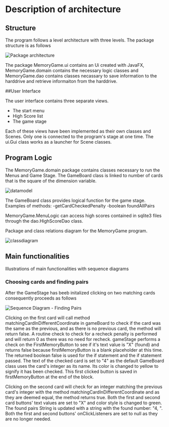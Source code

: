 # Description of architecture

## Structure
The program follows a level architecture with three levels. The package structure is as follows

![Package architecture](https://github.com/massamasa/otm-harjoitustyo/blob/master/documentation/imagesforarchitecturedocumentation/packagearchitecture.png)

The package MemoryGame.ui contains an Ui created with JavaFX, MemoryGame.domain contains the necessary logic classes and MemoryGame.dao contains classes necassary to save information to the harddrive and retrieve informaiton from the harddrive.

##User Interface

The user interface contains three separate views.
- The start menu
- High Score list
- The game stage

Each of these views have been implemented as their own classes and Scenes. Only one is connected to the program's stage at one time. The ui.Gui class works as a launcher for Scene classes.

## Program Logic

The MemoryGame.domain package contains classes necessary to run the Menus and Game Stage. The GameBoard class is linked to number of cards that is the square of the dimension variable.

![datamodel](https://github.com/massamasa/otm-harjoitustyo/blob/master/documentation/imagesforarchitecturedocumentation/datamodel.png)

The GameBoard class provides logical function for the game stage. Examples of methods:
-getCardCheckedPenalty
-boolean foundAllPairs

MemoryGame.MenuLogic can access high scores contained in sqlite3 files through the dao.HighScoreDao class.

Package and class relations diagram for the MemoryGame program.

![classdiagram](https://github.com/massamasa/otm-harjoitustyo/blob/master/documentation/imagesforarchitecturedocumentation/classdiagram.png)

## Main functionalities

Illustrations of main functionalities with sequence diagrams

### Choosing cards and finding pairs

After the GameStage has beeb initalized clicking on two matching cards consequently proceeds as follows

![Sequence Diagram - Finding Pairs](https://github.com/massamasa/otm-harjoitustyo/blob/master/documentation/imagesforarchitecturedocumentation/sequencediagram1.png)


Clicking on the first card will call method matchingCardInDifferentCoordinate in gameBoard to check if the card was the same as the previous, and as there is no previous card, the method will return false. A routine check to check for a recheck penalty is performed and will return 0 as there was no need for recheck. gameStage performs a check on the FirstMemoryButton to see if it's text value is "X" (found) and returns false because firstMemoryButton is a blank placeholder at this time. The returned boolean false is used for the if statement and the if statement passed. The text of the checked card is set to "4" as the default GameBoard class uses the card's integer as its name. Its color is changed to yellow to signify it has been checked. This first clicked button is saved in firstMemoryButton at the end of the block.


Clicking on the second card will check for an integer matching the previous card's integer with the method matchingCardInDifferentCoordinate and as they are deemed equal, the method returns true. Both the first and second card buttons' text values are set to "X" and color style is changed to green. The found pairs String is updated with a string with the found number: "4, ". Both the first and second buttons' onClickListeners are set to null as they are no longer needed.
